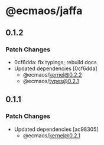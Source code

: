 # @ecmaos/jaffa

## 0.1.2

### Patch Changes

- 0cf6dda: fix typings; rebuild docs
- Updated dependencies [0cf6dda]
  - @ecmaos/kernel@0.2.2
  - @ecmaos/types@0.2.1

## 0.1.1

### Patch Changes

- Updated dependencies [ac98305]
  - @ecmaos/kernel@0.2.1
